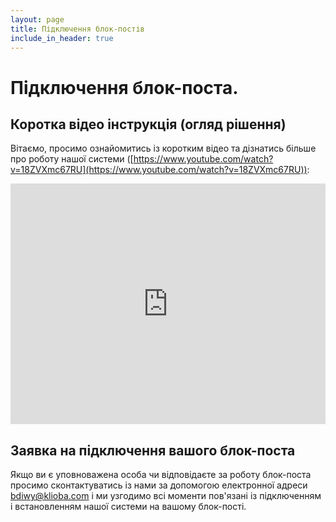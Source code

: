 ```yaml
---
layout: page
title: Підключення блок-постів
include_in_header: true
---
```


# Підключення блок-поста.

## Коротка відео інструкція (огляд рішення)

Вітаємо, просимо ознайомитись із коротким відео та дізнатись більше про роботу нашої системи ([https://www.youtube.com/watch?v=18ZVXmc67RU](https://www.youtube.com/watch?v=18ZVXmc67RU)):
<iframe width="100%" height="385" src="https://www.youtube.com/embed/18ZVXmc67RU" title="YouTube video player" frameborder="0" allow="accelerometer; autoplay; clipboard-write; encrypted-media; gyroscope; picture-in-picture" allowfullscreen></iframe>

## Заявка на підключення вашого блок-поста

Якщо ви є уповноважена особа чи відповідаєте за роботу блок-поста просимо сконтактуватись із нами за допомогою електронної адреси [bdiwy@klioba.com](mailto:bdiwy@klioba.com) і ми узгодимо всі моменти пов'язані із підключенням і встановленням нашої системи на вашому блок-пості.
